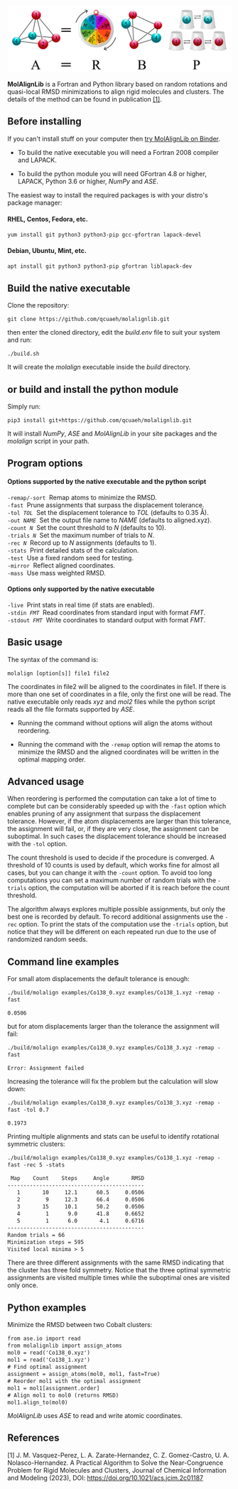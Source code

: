 ![graphical abstract](abstract.png) 

**MolAlignLib** is a Fortran and Python library based on random rotations and quasi-local
RMSD minimizations to align rigid molecules and clusters. The details of the method can be
found in publication [[1]](#1).

Before installing
-----------------

If you can't install stuff on your computer then
[try&nbsp;MolAlignLib&nbsp;on&nbsp;Binder](https://notebooks.gesis.org/binder/v2/gh/qcuaeh/molalignlib/HEAD?filepath=examples).

* To build the native executable you will need a Fortran 2008 compiler and LAPACK.

* To build the python module you will need GFortran 4.8 or higher, LAPACK, Python 3.6 or
higher, *NumPy* and *ASE*.

The easiest way to install the required packages is with your distro's package manager:

#### RHEL, Centos, Fedora, etc.

```
yum install git python3 python3-pip gcc-gfortran lapack-devel
```

#### Debian, Ubuntu, Mint, etc.

```
apt install git python3 python3-pip gfortran liblapack-dev
```

Build the native executable
---------------------------

Clone the repository:

```
git clone https://github.com/qcuaeh/molalignlib.git
```

then enter the cloned directory, edit the *build.env* file to suit your system and run:

```
./build.sh
```

It will create the *molalign* executable inside the *build* directory.

or build and install the python module
--------------------------------------

Simply run:

```
pip3 install git+https://github.com/qcuaeh/molalignlib.git
```

It will install *NumPy*, *ASE* and *MolAlignLib* in your site packages and the *molalign* script in your path.

Program options
---------------

#### Options supported by the native executable and the python script

<code>-remap/-sort</code>&nbsp; Remap atoms to minimize the RMSD.  
<code>-fast</code>&nbsp; Prune assignments that surpass the displacement tolerance.  
<code>-tol <em>TOL</em></code>&nbsp; Set the displacement tolerance to *TOL* (defaults to 0.35 Å).  
<code>-out <em>NAME</em></code>&nbsp; Set the output file name to *NAME* (defaults to aligned.xyz).  
<code>-count <em>N</em></code>&nbsp; Set the count threshold to *N* (defaults to 10).  
<code>-trials <em>N</em></code>&nbsp; Set the maximum number of trials to *N*.  
<code>-rec <em>N</em></code>&nbsp; Record up to *N* assignments (defaults to 1).  
<code>-stats</code>&nbsp; Print detailed stats of the calculation.  
<code>-test</code>&nbsp; Use a fixed random seed for testing.  
<code>-mirror</code>&nbsp; Reflect aligned coordinates.  
<code>-mass</code>&nbsp; Use mass weighted RMSD.  

#### Options only supported by the native executable

<code>-live</code>&nbsp; Print stats in real time (if stats are enabled).  
<code>-stdin <em>FMT</em></code>&nbsp; Read coordinates from standard input with format *FMT*.  
<code>-stdout <em>FMT</em></code>&nbsp; Write coordinates to standard output with format *FMT*.  

Basic usage
-----------

The syntax of the command is:

```
molalign [option[s]] file1 file2
```

The coordinates in file2 will be aligned to the coordinates in file1. If there is
more than one set of coordinates in a file, only the first one will be read. The native
executable only reads *xyz* and *mol2* files while the python script reads all the file
formats supported by *ASE*.

* Running the command without options will align the atoms without reordering.

* Running the command with the `-remap` option will remap the atoms to minimize the RMSD
and the aligned coordinates will be written in the optimal mapping order.


Advanced usage
--------------

When reordering is performed the computation can take a lot of time to complete but
can be considerably speeded up with the `-fast` option which enables pruning of any
assignment that surpass the displacement tolerance. However, if the atom displacements
are larger than this tolerance, the assignment will fail, or, if they are very close,
the assignment can be suboptimal. In such cases the displacement tolerance should be
increased with the `-tol` option.

The count threshold is used to decide if the procedure is converged. A threshold of 10 
counts is used by default, which works fine for almost all cases, but you can change it
with the `-count` option. To avoid too long computations you can set a maximum number of
random trials with the `-trials` option, the computation will be aborted if it is reach
before the count threshold.

The algorithm always explores multiple possible assignments, but only the best one is
recorded by default. To record additional assignments use the `-rec` option. To print
the stats of the computation use the `-trials` option, but notice that they will be
different on each repeated run due to the use of randomized random seeds.

Command line examples
---------------------

For small atom displacements the default tolerance is enough:

```
./build/molalign examples/Co138_0.xyz examples/Co138_1.xyz -remap -fast
```

```
0.0506
```

but for atom displacements larger than the tolerance the assignment will fail:

```
./build/molalign examples/Co138_0.xyz examples/Co138_3.xyz -remap -fast
```

```
Error: Assignment failed
```

Increasing the tolerance will fix the problem but the calculation will slow down:

```
./build/molalign examples/Co138_0.xyz examples/Co138_3.xyz -remap -fast -tol 0.7
```

```
0.1973
```

Printing multiple alignments and stats can be useful to identify rotational symmetric clusters:

```
./build/molalign examples/Co138_0.xyz examples/Co138_1.xyz -remap -fast -rec 5 -stats
```

```
 Map    Count    Steps     Angle       RMSD
-------------------------------------------
   1       10     12.1      60.5     0.0506
   2        9     12.3      66.4     0.0506
   3       15     10.1      50.2     0.0506
   4        1      9.0      41.8     0.6652
   5        1      6.0       4.1     0.6716
-------------------------------------------
Random trials = 66
Minimization steps = 595
Visited local minima > 5
```

There are three different assignments with the same RMSD indicating that the cluster
has three fold symmetry. Notice that the three optimal symmetric assignments are visited
multiple times while the suboptimal ones are visited only once.

Python examples
---------------

Minimize the RMSD between two Cobalt clusters:

```
from ase.io import read
from molalignlib import assign_atoms
mol0 = read('Co138_0.xyz')
mol1 = read('Co138_1.xyz')
# Find optimal assignment
assignment = assign_atoms(mol0, mol1, fast=True)
# Reorder mol1 with the optimal assignment
mol1 = mol1[assignment.order]
# Align mol1 to mol0 (returns RMSD)
mol1.align_to(mol0)
```

*MolAlignLib* uses *ASE* to read and write atomic coordinates.

References
----------

<a id="1">[1]</a>
J. M. Vasquez-Perez, L. A. Zarate-Hernandez, C. Z. Gomez-Castro, U. A. Nolasco-Hernandez.
A Practical Algorithm to Solve the Near-Congruence Problem for Rigid Molecules and Clusters,
Journal of Chemical Information and Modeling (2023), DOI: <https://doi.org/10.1021/acs.jcim.2c01187>
